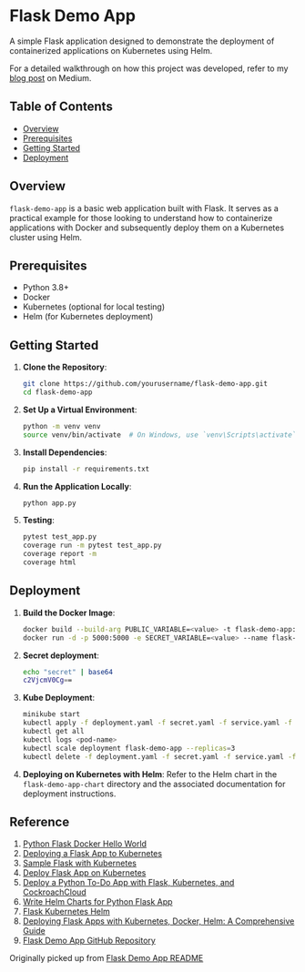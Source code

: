 # Flask Demo App

A simple Flask application designed to demonstrate the deployment of containerized applications on Kubernetes using Helm.

For a detailed walkthrough on how this project was developed, refer to my [blog post](https://medium.com/@kishorchukka/deploying-flask-apps-with-kubernetes-docker-helm-a-comprehensive-guide-1719d4a055be) on Medium.

## Table of Contents

- [Overview](#overview)
- [Prerequisites](#prerequisites)
- [Getting Started](#getting-started)
- [Deployment](#deployment)

## Overview

`flask-demo-app` is a basic web application built with Flask. It serves as a practical example for those looking to understand how to containerize applications with Docker and subsequently deploy them on a Kubernetes cluster using Helm.

## Prerequisites

- Python 3.8+
- Docker
- Kubernetes (optional for local testing)
- Helm (for Kubernetes deployment)

## Getting Started

1. **Clone the Repository**:
   ```bash
   git clone https://github.com/yourusername/flask-demo-app.git
   cd flask-demo-app
   ```

2. **Set Up a Virtual Environment**:
   ```bash
   python -m venv venv
   source venv/bin/activate  # On Windows, use `venv\Scripts\activate`
   ```

3. **Install Dependencies**:
   ```bash
   pip install -r requirements.txt
   ```

4. **Run the Application Locally**:
   ```bash
   python app.py
   ```

5. **Testing**:
   ```bash
   pytest test_app.py
   coverage run -m pytest test_app.py
   coverage report -m
   coverage html
   ```
## Deployment

1. **Build the Docker Image**:
   ```bash
   docker build --build-arg PUBLIC_VARIABLE=<value> -t flask-demo-app:1.0.0 .
   docker run -d -p 5000:5000 -e SECRET_VARIABLE=<value> --name flask-demo-container flask-demo-app:1.0.0
   ```
2. **Secret deployment**:
   ```bash
   echo "secret" | base64 
   c2VjcmV0Cg==
   ```
3. **Kube Deployment**:
   ```bash
   minikube start
   kubectl apply -f deployment.yaml -f secret.yaml -f service.yaml -f ingress.yaml
   kubectl get all
   kubectl logs <pod-name>
   kubectl scale deployment flask-demo-app --replicas=3
   kubectl delete -f deployment.yaml -f secret.yaml -f service.yaml -f ingress.yaml
   ```

2. **Deploying on Kubernetes with Helm**:
   Refer to the Helm chart in the `flask-demo-app-chart` directory and the associated documentation for deployment instructions.


## Reference 

1. [Python Flask Docker Hello World](https://github.com/shekhargulati/python-flask-docker-hello-world/tree/master)
2. [Deploying a Flask App to Kubernetes](https://medium.com/featurepreneur/deploying-a-flask-app-to-kubernetes-f05c93866aff)
3. [Sample Flask with Kubernetes](https://github.com/ginomempin/sample-flask-with-kubernetes)
4. [Deploy Flask App on Kubernetes](https://dev.to/yogendra_tamang/deploy-flask-app-on-kubernetes-2-17pb)
5. [Deploy a Python To-Do App with Flask, Kubernetes, and CockroachCloud](https://www.cockroachlabs.com/docs/cockroachcloud/deploy-a-python-to-do-app-with-flask-kubernetes-and-cockroachcloud)
6. [Write Helm Charts for Python Flask App](https://augustasberneckas.medium.com/write-helm-charts-for-python-flask-app-ee2777fb458c)
7. [Flask Kubernetes Helm](https://github.com/mrasap/flask-kubernetes-helm)
8. [Deploying Flask Apps with Kubernetes, Docker, Helm: A Comprehensive Guide](https://medium.com/@kishorchukka/deploying-flask-apps-with-kubernetes-docker-helm-a-comprehensive-guide-1719d4a055be)
9. [Flask Demo App GitHub Repository](https://github.com/kishorechk/flask-demo-app/blob/main/app.py)

Originally picked up from [Flask Demo App README](https://github.com/kishorechk/flask-demo-app/blob/main/README.md)

